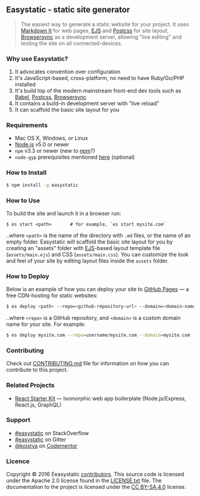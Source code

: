 ## Easystatic - static site generator

> The easiest way to generate a static website for your project. It uses [Markdown It](https://markdown-it.github.io/)
> for web pages, [EJS](http://ejs.co/) and [Postcss](http://postcss.org/) for site layout, [Browsersync](https://browsersync.io/)
> as a development server, allowing "live editing" and testing the site on all connected-devices.

### Why use Easystatic?

1. It advocates convention over configuration
2. It's JavaScript-based, cross-platform, no need to have Ruby/Go/PHP installed
3. It's build top of the modern mainstream front-end dev tools such as [Babel](https://babeljs.io),
   [Postcss](http://postcss.org/), [Browsersync](https://browsersync.io/)
4. It contains a build-in development server with "live reload"
5. It can scaffold the basic site layout for you

### Requirements

  * Mac OS X, Windows, or Linux
  * [Node.js](https://nodejs.org/) v5.0 or newer
  * `npm` v3.3 or newer (new to [npm](https://docs.npmjs.com/)?)
  * `node-gyp` prerequisites mentioned [here](https://github.com/nodejs/node-gyp) (optional)

### How to Install

```sh
$ npm install -g easystatic  
```

### How to Use

To build the site and launch it in a browser run:

```
$ es start <path>       # for example, `es start mysite.com`
```

..where `<path>` is the name of the directory with `.md` files, or the name of an empty folder.
Easystatic will scaffold the basic site layout for you by creating an "assets" folder with
[EJS](http://ejs.co/)-based layout template file (`assets/main.ejs`) and CSS (`assets/main.css`).
You can customize the look and feel of your site by editing layout files inside the `assets` folder.

### How to Deploy

Below is an example of how you can deploy your site to [GitHub Pages](https://help.github.com/categories/github-pages-basics/) —
a free CDN-hosting for static websites:

```sh
$ es deploy <path> --repo=<github-repository-url> --domain=<domain-name>
```

..where `<repo>` is a GitHub repository, and `<domain>` is a custom domain name
for your site. For example:

```sh
$ es deploy mysite.com --repo=username/mysite.com --domain=mysite.com
```

### Contributing

Check out [CONTRIBUTING.md](CONTRIBUTING.md) file for information on how you can contribute to this project.

### Related Projects

* [React Starter Kit](https://github.com/kriasoft/react-starter-kit) — Isomorphic web app boilerplate (Node.js/Express, React.js, GraphQL)

### Support

* [#easystatic](http://stackoverflow.com/questions/tagged/easystatic) on StackOverflow
* [#easystatic](https://gitter.im/easystatic/easystatic) on Gitter
* [@koistya](https://twitter.com/koistya) on [Codementor](https://www.codementor.io/koistya)

### Licence

Copyright © 2016 Eeasystatic [contributors](https://github.com/easystatic/easystatic/graphs/contributors).
This source code is licensed under the Apache 2.0 license found in the
[LICENSE.txt](https://github.com/easystatic/easystatic/blob/master/LICENSE.txt) file.
The documentation to the project is licensed under the [CC BY-SA 4.0](http://creativecommons.org/licenses/by-sa/4.0/) license.
